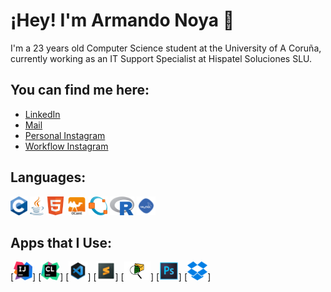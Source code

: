 # ¡Hey! I'm Armando Noya 👋 

I'm a 23 years old Computer Science student at the University of A Coruña, currently working as an IT Support Specialist at Hispatel Soluciones SLU.

## You can find me here:

- [LinkedIn](https://www.linkedin.com/in/armando-noya-651334185/)
- <a href="mailto:anoya03@gmail.com">Mail</a>
- [Personal Instagram](https://www.instagram.com/anoya97/)
- [Workflow Instagram](https://www.instagram.com/an__3d/)

## Languages:

[<code><img height="30" src="https://raw.githubusercontent.com/anoya97/anoya97/master/Img/Ccc.png"></code>](https://es.wikipedia.org/wiki/C_(lenguaje_de_programaci%C3%B3n))
[<code><img height="30" src="https://raw.githubusercontent.com/anoya97/anoya97/master/Img/javaaa.png"></code>](https://es.wikipedia.org/wiki/Java_(lenguaje_de_programaci%C3%B3n))
[<code><img height="30" src="https://raw.githubusercontent.com/anoya97/anoya97/master/Img/Html.png"></code>](https://es.wikipedia.org/wiki/HTML)
[<code><img height="30" src="https://raw.githubusercontent.com/anoya97/anoya97/master/Img/Ocml.png"></code>](https://es.wikipedia.org/wiki/Caml)
[<code><img height="30" src="https://raw.githubusercontent.com/anoya97/anoya97/master/Img/Octave.png"></code>](https://es.wikipedia.org/wiki/GNU_Octave)
[<code><img height="30" src="https://raw.githubusercontent.com/anoya97/anoya97/master/Img/RR.png"></code>](https://es.wikipedia.org/wiki/R_(lenguaje_de_programaci%C3%B3n))
[<code><img height="30" src="https://raw.githubusercontent.com/anoya97/anoya97/master/Img/sqlll.png"></code>](https://es.wikipedia.org/wiki/SQL)



## Apps that I Use:

[<code><img height="30" src="https://raw.githubusercontent.com/anoya97/anoya97/master/Img/IntelliJ_IDEA_Icon.svg.png"></code>]
[<code><img height="30" src="https://raw.githubusercontent.com/anoya97/anoya97/master/Img/cl.png"></code>]
[<code><img height="30" src="https://raw.githubusercontent.com/anoya97/anoya97/master/Img/vscode.png"></code>]
[<code><img height="30" src="https://raw.githubusercontent.com/anoya97/anoya97/master/Img/sub.png"></code>]
[<code><img height="30" src="https://raw.githubusercontent.com/anoya97/anoya97/master/Img/Packet Tracer.png"></code>]
[<code><img height="30" src="https://raw.githubusercontent.com/anoya97/anoya97/master/Img/Photoshop.png"></code>]
[<code><img height="30" src="https://raw.githubusercontent.com/anoya97/anoya97/master/Img/dropbox.png"></code>]



           
